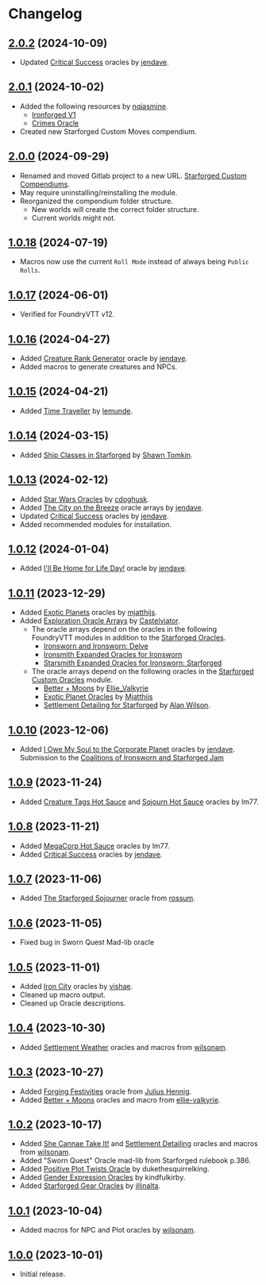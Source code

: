 # Changelog

## [2.0.2](https://github.com/jendave/starforged-custom-compendiums/commits/main) (2024-10-09)

* Updated [Critical Success](https://jendave.itch.io/critical-successes) oracles by [jendave](https://jendave.itch.io/).

## [2.0.1](https://github.com/jendave/starforged-custom-compendiums/commits/main) (2024-10-02)

* Added the following resources by [nqjasmine](https://nqjasmine.itch.io).
  * [Ironforged V1](https://nqjasmine.itch.io/ironforged-v1)
  * [Crimes Oracle](https://nqjasmine.itch.io/crimes-oracle)
* Created new Starforged Custom Moves compendium.

## [2.0.0](https://github.com/jendave/starforged-custom-compendiums/commits/main) (2024-09-29)

* Renamed and moved Gitlab project to a new URL. [Starforged Custom Compendiums](https://github.com/jendave/starforged-custom-compendiums).
* May require uninstalling/reinstalling the module.
* Reorganized the compendium folder structure.
  * New worlds will create the correct folder structure.
  * Current worlds might not.

## [1.0.18](https://github.com/jendave/starforged-custom-compendiums/commits/main) (2024-07-19)

* Macros now use the current `Roll Mode` instead of always being `Public Rolls`.

## [1.0.17](https://github.com/jendave/starforged-custom-compendiums/commits/main) (2024-06-01)

* Verified for FoundryVTT v12.

## [1.0.16](https://github.com/jendave/starforged-custom-compendiums/commits/main) (2024-04-27)

* Added [Creature Rank Generator](https://jendave.itch.io/creature-rank-generator) oracle by [jendave](https://jendave.itch.io/).
* Added macros to generate creatures and NPCs.

## [1.0.15](https://github.com/jendave/starforged-custom-compendiums/commits/main) (2024-04-21)

* Added [Time Traveller](https://lemunde.itch.io/ironsworn-starforged-time-traveler) by [lemunde](https://lemunde.itch.io).

## [1.0.14](https://github.com/jendave/starforged-custom-compendiums/commits/main) (2024-03-15)

* Added [Ship Classes in Starforged](https://www.ironswornrpg.com/post/ship-classes-in-starforged) by [Shawn Tomkin](https://www.ironswornrpg.com/).

## [1.0.13](https://github.com/jendave/starforged-custom-compendiums/commits/main) (2024-02-12)

* Added [Star Wars Oracles](https://cdoghusk.itch.io/star-wars-oracles-for-solo-co-op-roleplay) by [cdoghusk](https://cdoghusk.itch.io/).
* Added [The City on the Breeze](https://jendave.itch.io/the-city-on-the-breeze) oracle arrays by [jendave](https://jendave.itch.io/).
* Updated [Critical Success](https://jendave.itch.io/critical-successes) oracles by [jendave](https://jendave.itch.io/).
* Added recommended modules for installation.

## [1.0.12](https://github.com/jendave/starforged-custom-compendiums/commits/main) (2024-01-04)

* Added [I'll Be Home for Life Day!](https://jendave.itch.io/ill-be-home-for-life-day) oracle by [jendave](https://jendave.itch.io/).

## [1.0.11](https://github.com/jendave/starforged-custom-compendiums/commits/main) (2023-12-29)

* Added [Exotic Planets](https://mjatthijs.itch.io/exoticplanetoracles) oracles by [mjatthijs](https://mjatthijs.itch.io).
* Added [Exploration Oracle Arrays](https://castelviator.itch.io/exploration-oracle-arrays) by [Castelviator](https://castelviator.itch.io).
  * The oracle arrays depend on the oracles in the following FoundryVTT modules in addition to the [Starforged Oracles](https://foundryvtt.com/packages/foundry-ironsworn).
    * [Ironsworn and Ironsworn: Delve](https://foundryvtt.com/packages/foundry-ironsworn)
    * [Ironsmith Expanded Oracles for Ironsworn](https://foundryvtt.com/packages/ironsmith-expanded-oracles)
    * [Starsmith Expanded Oracles for Ironsworn: Starforged](https://foundryvtt.com/packages/starsmith-expanded-oracles)
  * The oracle arrays depend on the following oracles in the [Starforged Custom Oracles](https://foundryvtt.com/packages/starforged-custom-compendiums) module.
    * [Better + Moons](https://ellie-valkyrie.itch.io/sfbm) by [Ellie_Valkyrie](https://ellie-valkyrie.itch.io)
    * [Exotic Planet Oracles](https://mjatthijs.itch.io/exoticplanetoracles) by [Mjatthijs](https://mjatthijs.itch.io)
    * [Settlement Detailing for Starforged](https://wilsonam.itch.io/settlement-detailing-for-starforged) by [Alan Wilson](https://wilsonam.itch.io).

## [1.0.10](https://github.com/jendave/starforged-custom-compendiums/commits/main) (2023-12-06)

* Added [I Owe My Soul to the Corporate Planet](https://jendave.itch.io/i-owe-my-soul-to-the-corporate-planet) oracles by [jendave](https://jendave.itch.io/). Submission to the [Coalitions of Ironsworn and Starforged Jam](https://itch.io/jam/coalitions-of-ironsworn-and-starforged)

## [1.0.9](https://github.com/jendave/starforged-custom-compendiums/commits/main) (2023-11-24)

* Added [Creature Tags Hot Sauce](https://abalone-cushion-e6c.notion.site/Creature-Tags-Hot-Sauce-eae6966d71524611a17e68a4d425ba9b) and [Sojourn Hot Sauce](https://abalone-cushion-e6c.notion.site/Soujourn-Hot-Sauce-Oracle-03997a33bea84fa68fa0c61a919fb875) oracles by lm77.

## [1.0.8](https://github.com/jendave/starforged-custom-compendiums/commits/main) (2023-11-21)

* Added [MegaCorp Hot Sauce](https://abalone-cushion-e6c.notion.site/MegaCorp-Hot-Sauce-214602dd86d04a5887f6c28ba879660c) oracles by lm77.
* Added [Critical Success](https://jendave.itch.io/critical-successes) oracles by [jendave](https://jendave.itch.io/).

## [1.0.7](https://github.com/jendave/starforged-custom-compendiums/commits/main) (2023-11-06)

* Added [The Starforged Sojourner](https://rossum.itch.io/the-starforged-sojourner) oracle from [rossum](https://rossum.itch.io).

## [1.0.6](https://github.com/jendave/starforged-custom-compendiums/commits/main) (2023-11-05)

* Fixed bug in Sworn Quest Mad-lib oracle

## [1.0.5](https://github.com/jendave/starforged-custom-compendiums/commits/main) (2023-11-01)

* Added [Iron City](https://vishae.itch.io/ironcity-district-generator) oracles by [vishae](https://vishae.itch.io).
* Cleaned up macro output.
* Cleaned up Oracle descriptions.

## [1.0.4](https://github.com/jendave/starforged-custom-compendiums/commits/main) (2023-10-30)

* Added [Settlement Weather](https://wilsonam.itch.io/settlement-weather-oracles-for-starforged) oracles and macros from [wilsonam](https://wilsonam.itch.io).

## [1.0.3](https://github.com/jendave/starforged-custom-compendiums/commits/main) (2023-10-27)

* Added [Forging Festivities](https://birb-nerb.itch.io/forging-festivities-oracle-starforged) oracle from [Julius Hennig](https://birb-nerb.itch.io/).
* Added [Better + Moons](https://ellie-valkyrie.itch.io/sfbm) oracles and macro from [ellie-valkyrie](https://ellie-valkyrie.itch.io).

## [1.0.2](https://github.com/jendave/starforged-custom-compendiums/commits/main) (2023-10-17)

* Added [She Cannae Take It!](https://wilsonam.itch.io/she-cannae-take-it) and [Settlement Detailing](https://wilsonam.itch.io/settlement-detailing-for-starforged) oracles and macros from [wilsonam](https://wilsonam.itch.io).
* Added "Sworn Quest" Oracle mad-lib from Starforged rulebook p.386.
* Added [Positive Plot Twists Oracle](https://discord.com/channels/437120373436186625/473169644698468352/1128160532113932349) by dukethesquirrelking.
* Added [Gender Expression Oracles](https://gender-oracle.neocities.org) by kindfulkirby.
* Added [Starforged Gear Oracles](https://illinalta.itch.io/starforged-gear-oracle) by [illinalta](https://illinalta.itch.io).

## [1.0.1](https://github.com/jendave/starforged-custom-compendiums/commits/main) (2023-10-04)

* Added macros for NPC and Plot oracles by [wilsonam](https://wilsonam.itch.io).

## [1.0.0](https://github.com/jendave/starforged-custom-compendiums/commits/main) (2023-10-01)

* Initial release.
